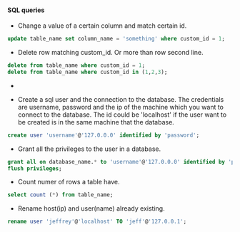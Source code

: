 #### SQL queries

- Change a value of a certain column and match certain id.
```sql
update table_name set column_name = 'something' where custom_id = 1; 
```

- Delete row matching custom_id. Or more than row second line.
```sql
delete from table_name where custom_id = 1;
delete from table_name where custom_id in (1,2,3);
```

- 

- Create a sql user and the connection to the database. The credentials are username, password and the ip of the machine which you want to connect to the database. The id could be 'localhost' if the user want to be created is in the same machine that the database.
```sql
create user 'username'@'127.0.0.0' identified by 'password';
```

- Grant all the privileges to the user in a database.
```sql
grant all on database_name.* to 'username'@'127.0.0.0' identified by 'password' with grant option;
flush privileges;
```

- Count numer of rows a table have.
```sql
select count (*) from table_name;
```

- Rename host(ip) and user(name) already existing.
```sql
rename user 'jeffrey'@'localhost' TO 'jeff'@'127.0.0.1';
```